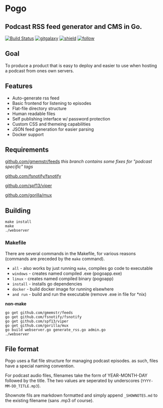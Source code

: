 # Pogo
Podcast RSS feed generator and CMS in Go.
--- 

[![Build Status](https://travis-ci.org/gmemstr/pogo.svg?branch=master)](https://travis-ci.org/gmemstr/pogo) [![gitgalaxy](https://img.shields.io/badge/website-gitgalaxy.com-blue.svg)](https://gitgalaxy.com) [![shield](https://img.shields.io/badge/live-podcast.gitgalaxy.com-green.svg)](https://podcast.gitgalaxy.com) [![follow](https://img.shields.io/twitter/follow/gitgalaxy.svg?style=social&label=Follow)](https://twitter.com/gitgalaxy)

## Goal

To produce a product that is easy to deploy and easier to use when hosting a podcast from ones own servers. 

## Features

 * Auto-generate rss feed
 * Basic frontend for listening to episodes
 * Flat-file directory structure
 * Human readable files
 * Self publishing interface w/ password protection
 * Custom CSS and themeing capabilities
 * JSON feed generation for easier parsing
 * Docker support

## Requirements

[github.com/gmemstr/feeds](https://github.com/gmemstr/feeds) _this branch contains some fixes for "podcast specific" tags_

[github.com/fsnotify/fsnotify](https://github.com/fsnotify/fsnotify)

[github.com/spf13/viper](https://github.com/spf13/viper)

[github.com/gorilla/mux](https://github.com/gorilla/mux)

## Building

```
make install
make
./webserver
```

### Makefile

There are several commands in the Makefile, for various reasons (commands are preceded by the `make` command).

 * `all` - also works by just running `make`, compiles go code to executable
 * `windows` - creates named compiled .exe (pogoapp.exe)
 * `linux` - creates named compiled binary (pogoapp)
 * `install` - installs go dependencies 
 * `docker` - build docker image for running elsewhere
 * `and run` - build and run the executable (remove .exe in file for \*nix)

**non-make**
```
go get github.com/gmemstr/feeds
go get github.com/fsnotify/fsnotify
go get github.com/spf13/viper
go get github.com/gorilla/mux
go build webserver.go generate_rss.go admin.go
./webserver
```

## File format

Pogo uses a flat file structure for managing podcast episodes. as such, files have a special naming convention.

For podcast audio files, filenames take the form of YEAR-MONTH-DAY followed by the title. The two values are
seperated by underscores (`YYYY-MM-DD_TITLE.mp3`).

Shownote fils are markdown formatted and simply append `_SHOWNOTES.md` to the existing filename (sans .mp3 of course). 

